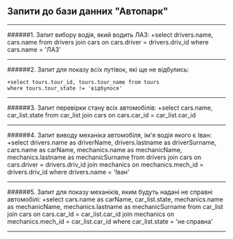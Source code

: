 
## Запити до бази данних "Автопарк"
***
######1. Запит вибору водія, який водить ЛАЗ:
	+select drivers.name, cars.name from drivers 
	join cars 
	on cars.driver = drivers.driv_id 
	where cars.name = 'ЛАЗ'
***
######2. Запит для показу всіх путівок, які ще не відбулись:

	+select tours.tour_id, tours.tour_name from tours 
	where tours.tour_state != 'відбулося'
***
######3. Запит перевірки стану всіх автомобілів:
	+select cars.name, car_list.state from car_list 
	join cars 
	on cars.car_id = car_list.car_id
***
######4. Запит виводу механіка автомобіля, ім'я водія якого є Іван:
	+select drivers.name as driverName, 
	drivers.lastname as driverSurname, 
	cars.name as carName, 
	mechanics.name as mechanicName, 
	mechanics.lastname as mechanicSurname 
	from drivers join cars on cars.driver = drivers.driv_id 
	join mechanics on mechanics.mech_id = drivers.driv_id 
	where drivers.name = 'Іван'
***
######5. Запит для показу механіків, яким будуть надані не справні автомобілі:
	+select cars.name as carName, 
	car_list.state, 
	mechanics.name as mechanicName, 
	mechanics.lastname as mechanicSurname 
	from car_list join cars on cars.car_id = car_list.car_id 
	join mechanics on mechanics.mech_id = car_list.car_id 
	where car_list.state = 'не справна'
***
